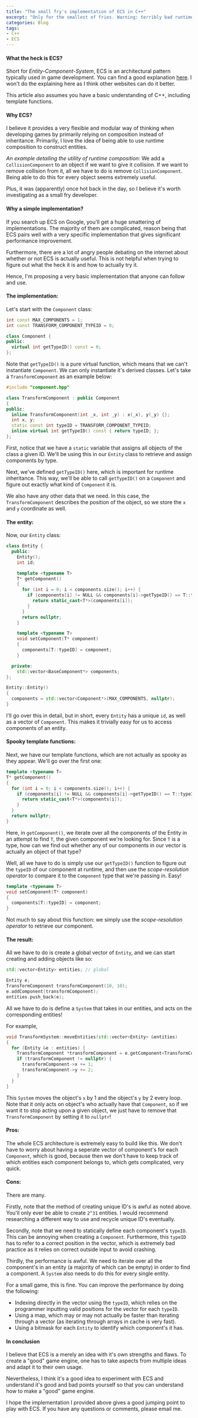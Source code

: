```yaml
---
title: "The small fry's implementation of ECS in C++"
excerpt: "Only for the smallest of fries. Warning: terribly bad runtime complexity."
categories: Blog
tags:
- C++
- ECS
---
```


#### What the heck is ECS?

Short for *Entity-Component-System*, ECS is an architectural pattern typically used in game development. You can find a good explanation <a href="https://en.wikipedia.org/wiki/Entity%E2%80%93component%E2%80%93system">here</a>. I won't do the explaining here as I think other websites can do it better.

This article also assumes you have a basic understanding of C++, including template functions.

#### Why ECS?

I believe it provides a very flexible and modular way of thinking when developing games by primarily relying on composition instead of inheritance. Primarily, I love the idea of being able to use runtime composition to construct entities.

*An example detailing the utility of runtime composition:* We add a `CollisionComponent` to an object if we want to give it collision. If we want to remove collision from it, all we have to do is remove `CollisionComponent`. Being able to do this for every object seems extremely useful.

Plus, it was (apparently) once hot back in the day, so I believe it's worth investigating as a small fry developer.

#### Why a simple implementation?

If you search up ECS on Google, you'll get a huge smattering of implementations. The majority of them are complicated, reason being that ECS pairs well with a very specific implementation that gives significant performance improvement.

Furthermore, there are a lot of angry people debating on the internet about whether or not ECS is actually useful. This is not helpful when trying to figure out what the heck it is and how to actually try it.

Hence, I'm proposing a very basic implementation that anyone can follow and use.

#### The implementation:

Let's start with the `Component` class:

```c++
int const MAX_COMPONENTS = 1;
int const TRANSFORM_COMPONENT_TYPEID = 0;

class Component {
public:
  virtual int getTypeID() const = 0;
};
```

Note that `getTypeID()` is a pure virtual function, which means that we can't instantiate `Component`. We can only instantiate it's derived classes. Let's take a `TransformComponent` as an example below:

```c++
#include "component.hpp"

class TransformComponent : public Component
{
public:
  inline TransformComponent(int _x, int _y) : x(_x), y(_y) {};
  int x, y;
  static const int typeID = TRANSFORM_COMPONENT_TYPEID;
  inline virtual int getTypeID() const { return typeID; };
};

```

First, notice that we have a `static` variable that assigns all objects of the class a given ID. We'll be using this in our `Entity` class to retrieve and assign components by type.

Next, we've defined `getTypeID()` here, which is important for runtime inheritance. This way, we'll be able to call `getTypeID()` on a `Component` and figure out exactly what kind of `Component` it is.

We also have any other data that we need. In this case, the `TransformComponent` describes the position of the object, so we store the `x` and `y` coordinate as well.

#### The entity:

Now, our `Entity` class:

```c++
class Entity {
  public:
    Entity();
    int id;

    template <typename T>
    T* getComponent()
    {
      for (int i = 0; i < components.size(); i++) {
        if (components[i] != NULL && components[i]->getTypeID() == T::typeID) {
          return static_cast<T*>(components[i]);
        }
	  }
	  return nullptr;
	}

    template <typename T>
    void setComponent(T* component)
    {
      components[T::typeID] = component;
    }

  private:
    std::vector<BaseComponent*> components;
};

Entity::Entity()
{
  components = std::vector<Component*>(MAX_COMPONENTS, nullptr);
}
```

I'll go over this in detail, but in short, every `Entity` has a unique `id`, as well as a vector of `Component`. This makes it trivially easy for us to access components of an entity.

#### Spooky template functions:

Next, we have our template functions, which are not actually as spooky as they appear. We'll go over the first one:

```c++
template <typename T>
T* getComponent()
{
  for (int i = 0; i < components.size(); i++) {
    if (components[i] != NULL && components[i]->getTypeID() == T::typeID) {
      return static_cast<T*>(components[i]);
    }
  }
  return nullptr;
}
```

Here, in `getComponent()`, we iterate over all the components of the Entity in an attempt to find `T`, the given component we're looking for. Since `T` is a type, how can we find out whether any of our components in our vector is actually an object of that type?

Well, all we have to do is simply use our `getTypeID()` function to figure out the `typeID` of our component at runtime, and then use the *scope-resolution operator* to compare it to the `Component` type that we're passing in. Easy!

```c++
template <typename T>
void setComponent(T* component)
{
  components[T::typeID] = component;
}
```

Not much to say about this function: we simply use the *scope-resolution operator* to retrieve our component. 

#### The result:

All we have to do is create a global vector of `Entity`, and we can start creating and adding objects like so:

```c++
std::vector<Entity> entities; // global

Entity e;
TransformComponent transformComponent(10, 10);
e.addComponent(transformComponent);
entities.push_back(e);
```

All we have to do is define a `System` that takes in our entities, and acts on the corresponding entities!

For example,

```c++
void TransformSystem::moveEntities(std::vector<Entity> &entities)
{
  for (Entity &e : entities) {
    TransformComponent *transformComponent = e.getComponent<TransformComponent>();
    if (transformComponent != nullptr) {
      transformComponent->x += 1;
      transformComponent->y += 2;
    }
  }
}
```

This `System` moves the object's `x` by 1 and the object's `y` by 2 every loop. Note that it only acts on object's who actually have that `Component`, so if we want it to stop acting upon a given object, we just have to remove that `TransformComponent` by setting it to `nullptr`!

#### Pros:

The whole ECS architecture is extremely easy to build like this. We don't have to worry about having a seperate vector of component's for each `Component`, which is good, because then we don't have to keep track of which entities each component belongs to, which gets complicated, very quick.

#### Cons:

There are many.

Firstly, note that the method of creating unique ID's is awful as noted above. You'll only ever be able to create `2^31` entities. I would recommend researching a different way to use and recycle unique ID's eventually.

Secondly, note that we need to statically define each component's `typeID`. This can be annoying when creating a `Component`. Furthermore, this `typeID` has to refer to a correct position in the vector, which is extremely bad practice as it relies on correct outside input to avoid crashing.

Thirdly, the performance is awful. We need to iterate over all the component's in an entity (a majority of which can be empty) in order to find a component. A `System` also needs to do this for every single entity.

For a small game, this is fine. You can improve the performance by doing the following:
* Indexing directly in the vector using the `typeID`, which relies on the programmer inputting valid positions for the vector for each `typeID`.
* Using a map, which may or may not actually be faster than iterating through a vector (as iterating through arrays in cache is very fast).
* Using a bitmask for each `Entity` to identify which component's it has.

#### In conclusion

I believe that ECS is a merely an idea with it's own strengths and flaws. To create a "good" game engine, one has to take aspects from multiple ideas and adapt it to their own usage. 

Nevertheless, I think it's a good idea to experiment with ECS and understand it's good and bad points yourself so that you can understand how to make a "good" game engine.

I hope the implementation I provided above gives a good jumping point to play with ECS. If you have any questions or comments, please email me.

